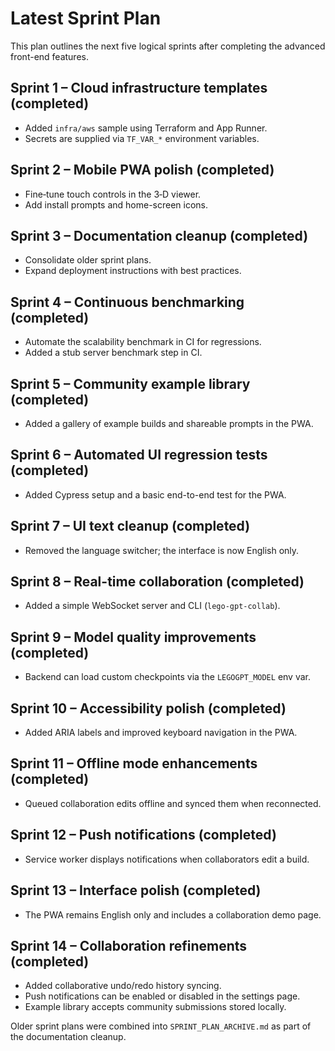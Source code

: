 # Latest Sprint Plan

This plan outlines the next five logical sprints after completing the advanced front-end features.

## Sprint 1 – Cloud infrastructure templates (completed)
* Added `infra/aws` sample using Terraform and App Runner.
* Secrets are supplied via `TF_VAR_*` environment variables.

## Sprint 2 – Mobile PWA polish (completed)
* Fine‑tune touch controls in the 3‑D viewer.
* Add install prompts and home-screen icons.

## Sprint 3 – Documentation cleanup (completed)
* Consolidate older sprint plans.
* Expand deployment instructions with best practices.

## Sprint 4 – Continuous benchmarking (completed)
* Automate the scalability benchmark in CI for regressions.
* Added a stub server benchmark step in CI.

## Sprint 5 – Community example library (completed)
* Added a gallery of example builds and shareable prompts in the PWA.

## Sprint 6 – Automated UI regression tests (completed)
* Added Cypress setup and a basic end-to-end test for the PWA.

## Sprint 7 – UI text cleanup (completed)
* Removed the language switcher; the interface is now English only.

## Sprint 8 – Real-time collaboration (completed)
* Added a simple WebSocket server and CLI (`lego-gpt-collab`).

## Sprint 9 – Model quality improvements (completed)
* Backend can load custom checkpoints via the `LEGOGPT_MODEL` env var.

## Sprint 10 – Accessibility polish (completed)
* Added ARIA labels and improved keyboard navigation in the PWA.

## Sprint 11 – Offline mode enhancements (completed)
* Queued collaboration edits offline and synced them when reconnected.

## Sprint 12 – Push notifications (completed)
* Service worker displays notifications when collaborators edit a build.

## Sprint 13 – Interface polish (completed)
* The PWA remains English only and includes a collaboration demo page.

## Sprint 14 – Collaboration refinements (completed)
* Added collaborative undo/redo history syncing.
* Push notifications can be enabled or disabled in the settings page.
* Example library accepts community submissions stored locally.

Older sprint plans were combined into `SPRINT_PLAN_ARCHIVE.md` as part of the
documentation cleanup.
